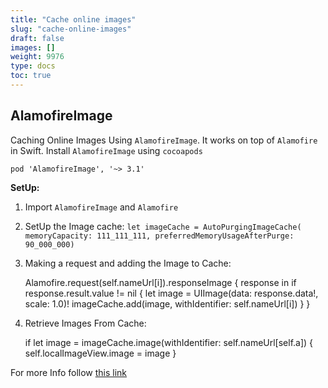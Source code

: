 ```yaml
---
title: "Cache online images"
slug: "cache-online-images"
draft: false
images: []
weight: 9976
type: docs
toc: true
---
```


## AlamofireImage
Caching Online Images Using `AlamofireImage`. It works on top of `Alamofire` in Swift.
Install `AlamofireImage` using `cocoapods` 

    pod 'AlamofireImage', '~> 3.1'

**SetUp:**
 1. Import `AlamofireImage` and `Alamofire`
 2. SetUp the Image cache: 
`let imageCache = AutoPurgingImageCache( memoryCapacity: 111_111_111, preferredMemoryUsageAfterPurge: 90_000_000)`
 3. Making a request and adding the Image to Cache:
 

    Alamofire.request(self.nameUrl[i]).responseImage { response in
                        if response.result.value != nil {
                            let image = UIImage(data: response.data!, scale: 1.0)!
                            imageCache.add(image, withIdentifier: self.nameUrl[i])
                        }
        }

 4. Retrieve Images From Cache:


    if let image = imageCache.image(withIdentifier: self.nameUrl[self.a])
            {
                self.localImageView.image = image
            }

For more Info follow [this link][1]


  [1]: https://github.com/Alamofire/AlamofireImage

